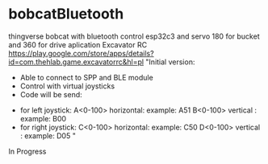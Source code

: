 # bobcatBluetooth
thingverse bobcat with bluetooth control 
esp32c3 and servo 180 for bucket and 360 for drive 
aplication Excavator RC
https://play.google.com/store/apps/details?id=com.thehlab.game.excavatorrc&hl=pl
"Initial version:
- Able to connect to SPP and BLE module
- Control with virtual joysticks
- Code will be send:
+ for left joystick:
A<0-100> horizontal: example: A51
B<0-100> vertical : example: B00
+ for right joystick:
C<0-100> horizontal: example: C50
D<0-100> vertical : example: D05 "



In Progress

